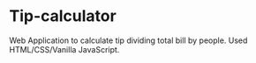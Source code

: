 # Tip-calculator
Web Application to calculate tip dividing total bill by people. Used HTML/CSS/Vanilla JavaScript.
